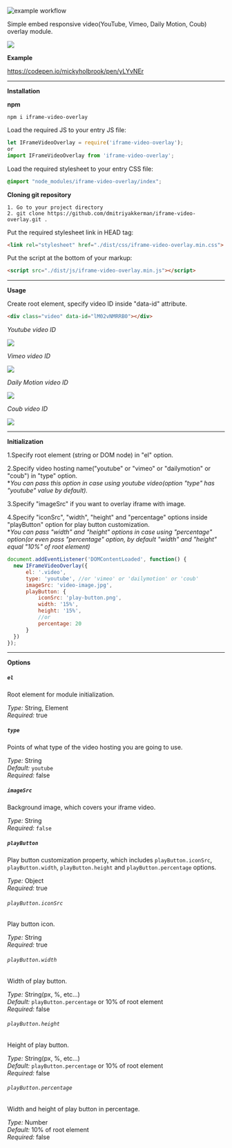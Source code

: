 ![example workflow](https://github.com/dmitriyakkerman/iframe-video-overlay/workflows/test/badge.svg)

Simple embed responsive video(YouTube, Vimeo, Daily Motion, Coub) overlay module. 

<img src="https://raw.githubusercontent.com/dmitriyakkerman/iframe-video-overlay/master/docs-images/presentation.gif">

**Example**

https://codepen.io/mickyholbrook/pen/yLYvNEr

------

**Installation**

**npm**

    npm i iframe-video-overlay
    
Load the required JS to your entry JS file:
```js    
let IFrameVideoOverlay = require('iframe-video-overlay');   
or    
import IFrameVideoOverlay from 'iframe-video-overlay';
```    
Load the required stylesheet to your entry CSS file:
```css
@import "node_modules/iframe-video-overlay/index";
```    
**Cloning git repository**

    1. Go to your project directory
    2. git clone https://github.com/dmitriyakkerman/iframe-video-overlay.git .
  
  Put the required stylesheet link in HEAD tag:
```html  
<link rel="stylesheet" href="./dist/css/iframe-video-overlay.min.css">
 ```    
    
  Put the script at the bottom of your markup: 
```html
<script src="./dist/js/iframe-video-overlay.min.js"></script>    
```   
------    
 
**Usage**
     
Create root element, specify video ID inside "data-id" attribute. 

```html          
<div class="video" data-id="lM02vNMRRB0"></div>
``` 

_Youtube video ID_

<img src="https://raw.githubusercontent.com/dmitriyakkerman/iframe-video-overlay/master/docs-images/image3.png">


_Vimeo video ID_


<img src="https://raw.githubusercontent.com/dmitriyakkerman/iframe-video-overlay/master/docs-images/image4.png">


_Daily Motion video ID_


<img src="https://raw.githubusercontent.com/dmitriyakkerman/iframe-video-overlay/master/docs-images/image5.png">

_Coub video ID_


<img src="https://raw.githubusercontent.com/dmitriyakkerman/iframe-video-overlay/master/docs-images/image6.png">

------
         
**Initialization**

1.Specify root element (string or DOM node) in "el" option. 
 
2.Specify video hosting name("youtube" or "vimeo" or "dailymotion" or "coub") in "type" option.   
*_You can pass this option in case using youtube video(option "type" has "youtube" value by default)._

3.Specify "imageSrc" if you want to overlay iframe with image.

4.Specify "iconSrc", "width", "height" and "percentage" options inside "playButton" option for play button customization.  
*_You can pass "width" and "height" options in case using "percentage" option(or even pass "percentage" option, by default "width" and "height" equal "10%" of root element)_
 
```js  
document.addEventListener('DOMContentLoaded', function() {
  new IFrameVideoOverlay({
      el: '.video',
      type: 'youtube', //or 'vimeo' or 'dailymotion' or 'coub'
      imageSrc: 'video-image.jpg',
      playButton: {
          iconSrc: 'play-button.png',
          width: '15%',
          height: '15%',
          //or
          percentage: 20
      }
  })
});
```

------

**Options**

##### `el`
Root element for module initialization.

*Type:* String, Element  
*Required:* true

##### `type`
Points of what type of the video hosting you are going to use.

*Type:* String  
*Default:* `youtube`  
*Required:* false

##### `imageSrc`
Background image, which covers your iframe video.

*Type:* String   
*Required:* `false` 

##### `playButton`
Play button customization property, which includes `playButton.iconSrc`, `playButton.width`, `playButton.height` and `playButton.percentage` options.

*Type:* Object   
*Required:* true

###### `playButton.iconSrc`
Play button icon.

*Type:* String   
*Required:* true

###### `playButton.width`
Width of play button.

*Type:* String(px, %, etc...)   
*Default:* `playButton.percentage` or 10% of root element  
*Required:* false

###### `playButton.height`
Height of play button.

*Type:* String(px, %, etc...)     
*Default:* `playButton.percentage` or 10% of root element  
*Required:* false

###### `playButton.percentage`
Width and height of play button in percentage. 

*Type:* Number   
*Default:* 10% of root element  
*Required:* false

